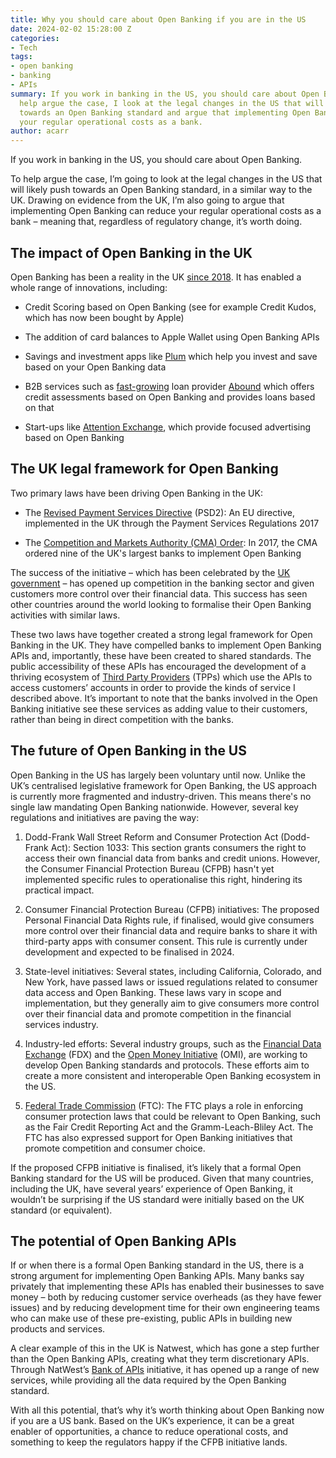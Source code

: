 ```yaml
---
title: Why you should care about Open Banking if you are in the US
date: 2024-02-02 15:28:00 Z
categories:
- Tech
tags:
- open banking
- banking
- APIs
summary: If you work in banking in the US, you should care about Open Banking. To
  help argue the case, I look at the legal changes in the US that will likely push
  towards an Open Banking standard and argue that implementing Open Banking can reduce
  your regular operational costs as a bank.
author: acarr
---
```


If you work in banking in the US, you should care about Open Banking.

To help argue the case, I’m going to look at the legal changes in the US that will likely push towards an Open Banking standard, in a similar way to the UK. Drawing on evidence from the UK, I’m also going to argue that implementing Open Banking can reduce your regular operational costs as a bank – meaning that, regardless of regulatory change, it’s worth doing.

## The impact of Open Banking in the UK

Open Banking has been a reality in the UK [since 2018](https://www.openbanking.org.uk/news/three-years-since-psd2-marked-the-start-of-open-banking-the-uk-has-built-a-world-leading-ecosystem/). It has enabled a whole range of innovations, including:

* Credit Scoring based on Open Banking (see for example Credit Kudos, which has now been bought by Apple)

* The addition of card balances to Apple Wallet using Open Banking APIs

* Savings and investment apps like [Plum](https://withplum.com/) which help you invest and save based on your Open Banking data

* B2B services such as [fast-growing](https://www.getabound.com/post/british-fintech-abound-raises-ps500m-to-turbocharge-growth-of-affordable-loans) loan provider [Abound](https://www.getabound.com/) which offers credit assessments based on Open Banking and provides loans based on that

* Start-ups like [Attention Exchange](https://techfundingnews.com/attention-exchange-bags-700k-to-help-advertisers-to-target-customers-through-open-banking/), which provide focused advertising based on Open Banking

## The UK legal framework for Open Banking

Two primary laws have been driving Open Banking in the UK:

* The [Revised Payment Services Directive](https://www.ecb.europa.eu/paym/intro/mip-online/2018/html/1803_revisedpsd.en.html) (PSD2): An EU directive, implemented in the UK through the Payment Services Regulations 2017

* The [Competition and Markets Authority (CMA) Order](https://www.openbanking.org.uk/regulatory/): In 2017, the CMA ordered nine of the UK's largest banks to implement Open Banking

The success of the initiative – which has been celebrated by the [UK government](https://www.gov.uk/government/news/millions-of-customers-benefit-as-open-banking-reaches-milestone) – has opened up competition in the banking sector and given customers more control over their financial data. This success has seen other countries around the world looking to formalise their Open Banking activities with similar laws.

These two laws have together created a strong legal framework for Open Banking in the UK. They have compelled banks to implement Open Banking APIs and, importantly, these have been created to shared standards. The public accessibility of these APIs has encouraged the development of a thriving ecosystem of [Third Party Providers](https://www.openbanking.org.uk/glossary/third-party-provider/) (TPPs) which use the APIs to access customers’ accounts in order to provide the kinds of service I described above. It’s important to note that the banks involved in the Open Banking initiative see these services as adding value to their customers, rather than being in direct competition with the banks.

## The future of Open Banking in the US

Open Banking in the US has largely been voluntary until now. Unlike the UK’s centralised legislative framework for Open Banking, the US approach is currently more fragmented and industry-driven. This means there's no single law mandating Open Banking nationwide. However, several key regulations and initiatives are paving the way:

1. Dodd-Frank Wall Street Reform and Consumer Protection Act (Dodd-Frank Act): Section 1033: This section grants consumers the right to access their own financial data from banks and credit unions. However, the Consumer Financial Protection Bureau (CFPB) hasn't yet implemented specific rules to operationalise this right, hindering its practical impact.

2. Consumer Financial Protection Bureau (CFPB) initiatives: The proposed Personal Financial Data Rights rule, if finalised, would give consumers more control over their financial data and require banks to share it with third-party apps with consumer consent. This rule is currently under development and expected to be finalised in 2024.

3. State-level initiatives: Several states, including California, Colorado, and New York, have passed laws or issued regulations related to consumer data access and Open Banking. These laws vary in scope and implementation, but they generally aim to give consumers more control over their financial data and promote competition in the financial services industry.

4. Industry-led efforts: Several industry groups, such as the [Financial Data Exchange](https://financialdataexchange.org/) (FDX) and the [Open Money Initiative](https://www.openmoneyinitiative.org/) (OMI), are working to develop Open Banking standards and protocols. These efforts aim to create a more consistent and interoperable Open Banking ecosystem in the US.

5. [Federal Trade Commission](https://www.ftc.gov/) (FTC): The FTC plays a role in enforcing consumer protection laws that could be relevant to Open Banking, such as the Fair Credit Reporting Act and the Gramm-Leach-Bliley Act. The FTC has also expressed support for Open Banking initiatives that promote competition and consumer choice.

If the proposed CFPB initiative is finalised, it’s likely that a formal Open Banking standard for the US will be produced. Given that many countries, including the UK, have several years’ experience of Open Banking, it wouldn’t be surprising if the US standard were initially based on the UK standard (or equivalent).

## The potential of Open Banking APIs

If or when there is a formal Open Banking standard in the US, there is a strong argument for implementing Open Banking APIs. Many banks say privately that implementing these APIs has enabled their businesses to save money – both by reducing customer service overheads (as they have fewer issues) and by reducing development time for their own engineering teams who can make use of these pre-existing, public APIs in building new products and services.

A clear example of this in the UK is Natwest, which has gone a step further than the Open Banking APIs, creating what they term discretionary APIs. Through NatWest’s [Bank of APIs](https://www.bankofapis.com/) initiative, it has opened up a range of new services, while providing all the data required by the Open Banking standard.

With all this potential, that’s why it’s worth thinking about Open Banking now if you are a US bank. Based on the UK’s experience, it can be a great enabler of opportunities, a chance to reduce operational costs, and something to keep the regulators happy if the CFPB initiative lands.